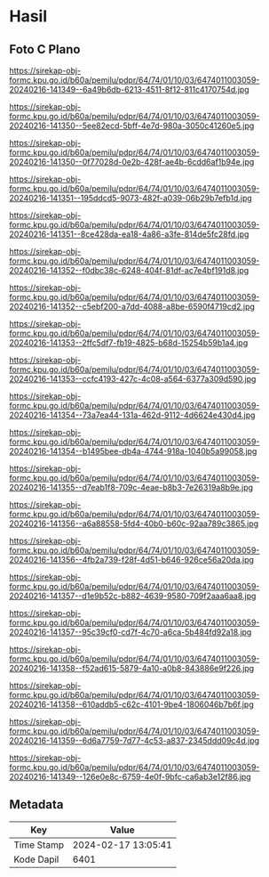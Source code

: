 # Hasil

## Foto C Plano

https://sirekap-obj-formc.kpu.go.id/b60a/pemilu/pdpr/64/74/01/10/03/6474011003059-20240216-141349--6a49b6db-6213-4511-8f12-811c4170754d.jpg

https://sirekap-obj-formc.kpu.go.id/b60a/pemilu/pdpr/64/74/01/10/03/6474011003059-20240216-141350--5ee82ecd-5bff-4e7d-980a-3050c41260e5.jpg

https://sirekap-obj-formc.kpu.go.id/b60a/pemilu/pdpr/64/74/01/10/03/6474011003059-20240216-141350--0f77028d-0e2b-428f-ae4b-6cdd6af1b94e.jpg

https://sirekap-obj-formc.kpu.go.id/b60a/pemilu/pdpr/64/74/01/10/03/6474011003059-20240216-141351--195ddcd5-9073-482f-a039-06b29b7efb1d.jpg

https://sirekap-obj-formc.kpu.go.id/b60a/pemilu/pdpr/64/74/01/10/03/6474011003059-20240216-141351--8ce428da-ea18-4a86-a3fe-814de5fc28fd.jpg

https://sirekap-obj-formc.kpu.go.id/b60a/pemilu/pdpr/64/74/01/10/03/6474011003059-20240216-141352--f0dbc38c-6248-404f-81df-ac7e4bf191d8.jpg

https://sirekap-obj-formc.kpu.go.id/b60a/pemilu/pdpr/64/74/01/10/03/6474011003059-20240216-141352--c5ebf200-a7dd-4088-a8be-6590f4719cd2.jpg

https://sirekap-obj-formc.kpu.go.id/b60a/pemilu/pdpr/64/74/01/10/03/6474011003059-20240216-141353--2ffc5df7-fb19-4825-b68d-15254b59b1a4.jpg

https://sirekap-obj-formc.kpu.go.id/b60a/pemilu/pdpr/64/74/01/10/03/6474011003059-20240216-141353--ccfc4193-427c-4c08-a564-6377a309d590.jpg

https://sirekap-obj-formc.kpu.go.id/b60a/pemilu/pdpr/64/74/01/10/03/6474011003059-20240216-141354--73a7ea44-131a-462d-9112-4d6624e430d4.jpg

https://sirekap-obj-formc.kpu.go.id/b60a/pemilu/pdpr/64/74/01/10/03/6474011003059-20240216-141354--b1495bee-db4a-4744-918a-1040b5a99058.jpg

https://sirekap-obj-formc.kpu.go.id/b60a/pemilu/pdpr/64/74/01/10/03/6474011003059-20240216-141355--d7eab1f8-709c-4eae-b8b3-7e26319a8b9e.jpg

https://sirekap-obj-formc.kpu.go.id/b60a/pemilu/pdpr/64/74/01/10/03/6474011003059-20240216-141356--a6a88558-5fd4-40b0-b60c-92aa789c3865.jpg

https://sirekap-obj-formc.kpu.go.id/b60a/pemilu/pdpr/64/74/01/10/03/6474011003059-20240216-141356--4fb2a739-f28f-4d51-b646-926ce56a20da.jpg

https://sirekap-obj-formc.kpu.go.id/b60a/pemilu/pdpr/64/74/01/10/03/6474011003059-20240216-141357--d1e9b52c-b882-4639-9580-709f2aaa6aa8.jpg

https://sirekap-obj-formc.kpu.go.id/b60a/pemilu/pdpr/64/74/01/10/03/6474011003059-20240216-141357--95c39cf0-cd7f-4c70-a6ca-5b484fd92a18.jpg

https://sirekap-obj-formc.kpu.go.id/b60a/pemilu/pdpr/64/74/01/10/03/6474011003059-20240216-141358--f52ad615-5879-4a10-a0b8-843886e9f226.jpg

https://sirekap-obj-formc.kpu.go.id/b60a/pemilu/pdpr/64/74/01/10/03/6474011003059-20240216-141358--610addb5-c62c-4101-9be4-1806046b7b6f.jpg

https://sirekap-obj-formc.kpu.go.id/b60a/pemilu/pdpr/64/74/01/10/03/6474011003059-20240216-141359--6d6a7759-7d77-4c53-a837-2345ddd09c4d.jpg

https://sirekap-obj-formc.kpu.go.id/b60a/pemilu/pdpr/64/74/01/10/03/6474011003059-20240216-141349--126e0e8c-6759-4e0f-9bfc-ca6ab3e12f86.jpg


## Metadata

| Key        | Value               |
| ---------- | ------------------- |
| Time Stamp | 2024-02-17 13:05:41 |
| Kode Dapil | 6401                |



